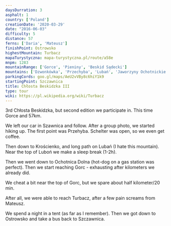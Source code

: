 ```yaml
---
daysDurration: 3
asphalt: 1
country: ['Poland']
creationDate: '2020-03-29'
date: "2016-06-03"
difficulty: 5
distance: 57
ferns: ['Daria', 'Mateusz']
finishPoint: Ostrowsko
highestMountain: Turbacz
mapaTurystyczna: mapa-turystyczna.pl/route/a58e
mnpm: 1283
mountainRange: ['Gorce', 'Pieniny', 'Beskid Sądecki']
mountains: ['Dzwonkówka', 'Przechyba', 'Lubań', 'Jaworzyny Ochotnickie', 'Gorc', 'Przysłop', 'Sredniak']
parkingCords: goo.gl/maps/AeU2vVBy8c6hiY1k9
startingPoint: Szczawnica
title: Chłosta Beskidzka III
type: tour
wiki: https://pl.wikipedia.org/wiki/Turbacz
---
```


3rd Chłosta Beskidzka, but second edition we participate in. This time Gorce and 57km.

We left our car in Szawnica and follow. After a group photo, we started hiking up.
The first point was Przehyba. Schelter was open, so we even get coffee.

Then down to Krościenko, and long path on Lubań (I hate this mountain). Near the top of Luboń we make a sleep break (1-2h).

Then we went down to Ochotnica Dolna (hot-dog on a gas station was perfect). Then we start reaching Gorc - exhausting after kilometers we already did.

We cheat a bit near the top of Gorc, but we spare about half kilometer/20 min.

After all, we were able to reach Turbacz, after a few pain screams from Mateusz.


We spend a night in a tent (as far as I remember).
Then we got down to Ostrowsko and take a bus back to Szczawnica.
